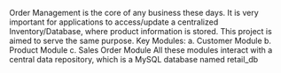 Order Management is the core of any business these days.
It is very important for applications to access/update a centralized Inventory/Database, where product information is stored.
This project is aimed to serve the same purpose.
Key Modules:
a. Customer Module
b. Product Module
c. Sales Order Module
All these modules interact with a central data repository, which is a MySQL database named retail_db
